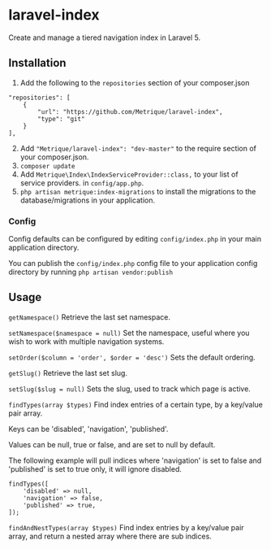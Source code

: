 # laravel-index

Create and manage a tiered navigation index in Laravel 5.

## Installation

1. Add the following to the `repositories` section of your composer.json

```
"repositories": [
    {
        "url": "https://github.com/Metrique/laravel-index",
        "type": "git"
    }
],
```

2. Add `"Metrique/laravel-index": "dev-master"` to the require section of your composer.json.
3. `composer update`
4. Add `Metrique\Index\IndexServiceProvider::class,` to your list of service providers. in `config/app.php`.
5. `php artisan metrique:index-migrations` to install the migrations to the database/migrations in your application.

### Config

Config defaults can be configured by editing `config/index.php` in your main application directory.

You can publish the  `config/index.php` config file to your application config directory by running `php artisan vendor:publish`

## Usage

`getNamespace()` Retrieve the last set namespace.

`setNamespace($namespace = null)` Set the namespace, useful where you wish to work with multiple navigation systems.

`setOrder($column = 'order', $order = 'desc')` Sets the default ordering.

`getSlug()` Retrieve the last set slug.

`setSlug($slug = null)` Sets the slug, used to track which page is active.

`findTypes(array $types)` Find index entries of a certain type, by a key/value pair array.

Keys can be 'disabled', 'navigation', 'published'.

Values can be null, true or false, and are set to null by default.

The following example will pull indices where 'navigation' is set
to false and 'published' is set to true only, it will ignore disabled.

```
findTypes([
    'disabled' => null,
    'navigation' => false,
    'published' => true,
]);
```

`findAndNestTypes(array $types)` Find index entries by a key/value pair array, and return a nested array where there are sub indices.
